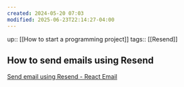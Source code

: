```yaml
---
created: 2024-05-20 07:03
modified: 2025-06-23T22:14:27-04:00
---
```

up::  [[How to start a programming project]]
tags:: [[Resend]] 
## How to send emails using Resend

[Send email using Resend - React Email](https://react.email/docs/integrations/resend)

